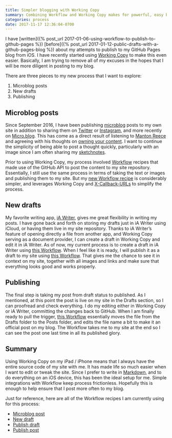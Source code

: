 ```yaml
---
title: Simpler blogging with Working Copy
summary: Combining Workflow and Working Copy makes for powerful, easy blogging from iOS with a GitHub Pages blog
categories: process
date: 2017-11-17 12:36:04-0700
---
```


I have [written]({% post_url 2017-01-06-using-workflow-to-publish-to-github-pages %}) [before]({% post_url 2017-01-12-public-drafts-with-a-github-pages-blog %}) about my attempts to publish to my GitHub Pages blog from iOS. I have recently started using [Working Copy](https://workingcopyapp.com/) to make this even easier. Basically, I am trying to remove all of my excuses in the hopes that I will be more diligent in posting to my blog.

There are three pieces to my new process that I want to explore:

1. Microblog posts
2. New drafts
3. Publishing

## Microblog posts
Since September 2016, I have been publishing [microblog](/microblog) posts to my own site in addition to sharing them on [Twitter](https://twitter.com/bsndesign) or [Instagram](https://instagram.com/sketchnotable), and more recently on [Micro.blog](https://micro.blog/bsn). This has come as a direct result of listening to [Manton Reece](http://manton.org) and agreeing with his thoughts on [owning your content](http://www.manton.org/2017/02/owning-your-content-matters-right-now.html). I want to continue the simplicity of being able to post a thought quickly, particularly with an image since I am often sharing my [sketchnotes](/categories/sketchnotes).

Prior to using Working Copy, my process involved [Workflow](https://workflow.is) recipes that made use of the GitHub API to post the content to my site repository. Essentially, I still use the same process in terms of taking the text or images and publishing them to my site. But my [new Workflow recipe](/resources/microblog-post-in-working-copy.wflow) is considerably simpler, and leverages Working Copy and [X-Callback-URLs](http://x-callback-url.com/) to simplify the process.

## New drafts
My favorite writing app, [iA Writer](https://ia.net/writer/), gives me great flexibility in writing my posts. I have gone back and forth on storing my drafts just in iA Writer using iCloud, or having them live in my site repository. Thanks to iA Writer’s feature of opening directly a file from another app, and Working Copy serving as a document provider, I can create a draft in Working Copy and edit it in iA Writer. As of now, my current process is to create a draft in iA Writer using [this Workflow](/resources/new-draft-in-ia-writer.wflow). When I feel like it is ready, I will publish it as a draft to my site using [this Workflow](/resources/publish-draft-in-working-copy.wflow). That gives me the chance to see it in context on my site, together with all images and links and make sure that everything looks good and works properly.

## Publishing
The final step is taking my post from draft status to published. As I mentioned, at this point the post is live on my site in the Drafts section, so I can proofread and check everything. I do my editing either in Working Copy or iA Writer, committing the changes back to GitHub. When I am finally ready to pull the trigger, [this Workflow](/resources-publish-post-in-working-copy.wflow) essentially moves the file from the Drafts folder to the Posts folder, and edits the file name a bit to make it an official post on my blog. The Workflow takes me to my site at the end so I can see the post one last time in all its published glory.

## Summary
Using Working Copy on my iPad / iPhone means that I always have the entire source code of my site with me. It has made life so much easier when I want to edit or tweak the site. Since I prefer to write in [Markdown](https://en.wikipedia.org/wiki/Markdown), and to do everything on an iOS device, this has been the ideal setup for me. Simple integrations with Workflow keep process frictionless. Hopefully this is enough to help ensure that I post more often to my blog.

Just for reference, here are all of the Workflow recipes I am currently using for this process:

- [Microblog post](/resources/microblog-post-in-working-copy.wflow)
- [New draft](/resources/new-draft-in-ia-writer.wflow)
- [Publish draft](/resources/publish-draft-in-working-copy.wflow)
- [Publish post](/resources/publish-post-in-working-copy.wflow)

